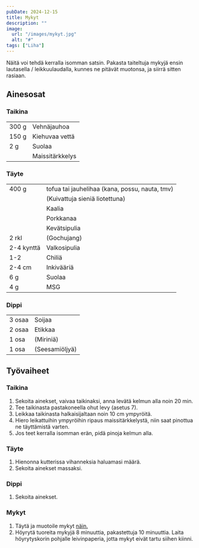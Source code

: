 ```yaml
---
pubDate: 2024-12-15
title: Mykyt
description: ""
image:
  url: "/images/mykyt.jpg"
  alt: "#"
tags: ["Liha"]
---
```


Näitä voi tehdä kerralla isomman satsin. Pakasta taiteltuja mykyjä ensin lautasella / leikkuulaudalla, kunnes ne pitävät muotonsa, ja siirrä sitten rasiaan.

## Ainesosat
### Taikina
|||
---|---
300 g|Vehnäjauhoa
150 g|Kiehuvaa vettä
2 g|Suolaa
||Maissitärkkelys

### Täyte
|||
---|---
|400 g|tofua tai jauhelihaa (kana, possu, nauta, tmv)
||(Kuivattuja sieniä liotettuna)
||Kaalia
||Porkkanaa
||Kevätsipulia
|2 rkl|(Gochujang)
|2-4 kynttä|Valkosipulia
|1-2|Chiliä
|2-4 cm|Inkivääriä
|6 g|Suolaa
|4 g|MSG

### Dippi
|||
---|---
|3 osaa|Soijaa
|2 osaa|Etikkaa
|1 osa|(Miriniä)
|1 osa|(Seesamiöljyä)

## Työvaiheet
### Taikina
1. Sekoita ainekset, vaivaa taikinaksi, anna levätä kelmun alla noin 20 min.
2. Tee taikinasta pastakoneella ohut levy (asetus 7).
3. Leikkaa taikinasta halkaisijaltaan noin 10 cm ympyröitä.
4. Hiero leikattuihin ympyröihin ripaus maissitärkkelystä, niin saat pinottua ne täyttämistä varten.
5. Jos teet kerralla isomman erän, pidä pinoja kelmun alla.

### Täyte
1. Hienonna kutterissa vihanneksia haluamasi määrä.
2. Sekoita ainekset massaksi.

### Dippi
1. Sekoita ainekset.

### Mykyt
1. Täytä ja muotoile mykyt [näin.](https://youtu.be/VoTqzjg83u8?si=FQq4oAweQHtY-1qT&t=790)
2. Höyrytä tuoreita mykyjä 8 minuuttia, pakastettuja 10 minuuttia. Laita höyrytyskorin pohjalle leivinpaperia, jotta mykyt eivät tartu siihen kiinni.
